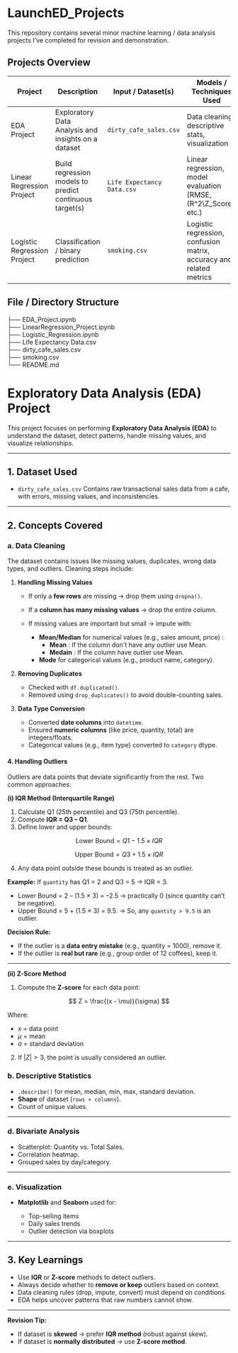 # LaunchED_Projects

This repository contains several minor machine learning / data analysis projects I’ve completed for revision and demonstration.

## Projects Overview

| Project | Description | Input / Dataset(s) | Models / Techniques Used |
|---|---|---|---|
| EDA Project | Exploratory Data Analysis and insights on a dataset | `dirty_cafe_sales.csv` | Data cleaning, descriptive stats, visualization |
| Linear Regression Project | Build regression models to predict continuous target(s) | `Life Expectancy Data.csv` | Linear regression, model evaluation (RMSE, \(R^2\Z_Score), etc.) |
| Logistic Regression Project | Classification / binary prediction | `smoking.csv` | Logistic regression, confusion matrix, accuracy and related metrics |

## File / Directory Structure

├── EDA_Project.ipynb \
├── LinearRegression_Project.ipynb\
├── Logistic_Regression.ipynb\
├── Life Expectancy Data.csv\
├── dirty_cafe_sales.csv\
├── smoking.csv\
└── README.md


# Exploratory Data Analysis (EDA) Project

This project focuses on performing **Exploratory Data Analysis (EDA)** to understand the dataset, detect patterns, handle missing values, and visualize relationships.

---

## 1. Dataset Used

* `dirty_cafe_sales.csv`
  Contains raw transactional sales data from a cafe, with errors, missing values, and inconsistencies.

---

## 2. Concepts Covered

### a. Data Cleaning

The dataset contains issues like missing values, duplicates, wrong data types, and outliers. Cleaning steps include:

1. **Handling Missing Values**

   * If only a **few rows** are missing → drop them using `dropna()`.
   * If a **column has many missing values** → drop the entire column.
   * If missing values are important but small → impute with:

     * **Mean/Median** for numerical values (e.g., sales amount, price) :
         * **Mean** : If the column don't have any outlier use Mean.
         * **Medain** : If the column have outlier use Mean.
     * **Mode** for categorical values (e.g., product name, category).

2. **Removing Duplicates**

   * Checked with `df.duplicated()`.
   * Removed using `drop_duplicates()` to avoid double-counting sales.

3. **Data Type Conversion**

   * Converted **date columns** into `datetime`.
   * Ensured **numeric columns** (like price, quantity, total) are integers/floats.
   * Categorical values (e.g., item type) converted to `category` dtype.

#### 4. Handling Outliers

Outliers are data points that deviate significantly from the rest.
Two common approaches:

**(i) IQR Method (Interquartile Range)**

1. Calculate Q1 (25th percentile) and Q3 (75th percentile).
2. Compute **IQR = Q3 – Q1**.
3. Define lower and upper bounds:

$$
\text{Lower Bound} = Q1 - 1.5 \times IQR
$$

$$
\text{Upper Bound} = Q3 + 1.5 \times IQR
$$

4. Any data point outside these bounds is treated as an outlier.

**Example:** If `quantity` has Q1 = 2 and Q3 = 5 → IQR = 3.

* Lower Bound = 2 – (1.5 × 3) = –2.5 → practically 0 (since quantity can’t be negative).
* Upper Bound = 5 + (1.5 × 3) = 9.5.
  → So, any `quantity > 9.5` is an outlier.

**Decision Rule:**

* If the outlier is a **data entry mistake** (e.g., quantity = 1000), remove it.
* If the outlier is **real but rare** (e.g., group order of 12 coffees), keep it.

---

**(ii) Z-Score Method**

1. Compute the **Z-score** for each data point:

$$
Z = \frac{(x - \mu)}{\sigma}
$$

Where:

* $x$ = data point
* $\mu$ = mean
* $\sigma$ = standard deviation

2. If $|Z| > 3$, the point is usually considered an outlier.



### b. Descriptive Statistics

* `.describe()` for mean, median, min, max, standard deviation.
* **Shape** of dataset (`rows × columns`).
* Count of unique values.
---

### d. Bivariate Analysis

* Scatterplot: Quantity vs. Total Sales.
* Correlation heatmap.
* Grouped sales by day/category.

---

### e. Visualization

* **Matplotlib** and **Seaborn** used for:

  * Top-selling items
  * Daily sales trends
  * Outlier detection via boxplots

---

## 3. Key Learnings

* Use **IQR** or **Z-score** methods to detect outliers.
* Always decide whether to **remove or keep** outliers based on context.
* Data cleaning rules (drop, impute, convert) must depend on conditions.
* EDA helps uncover patterns that raw numbers cannot show.

---

**Revision Tip:**

* If dataset is **skewed** → prefer **IQR method** (robust against skew).
* If dataset is **normally distributed** → use **Z-score method**.


